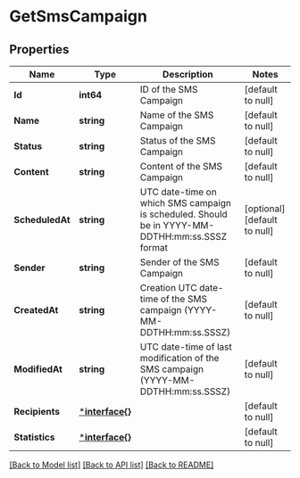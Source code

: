 # GetSmsCampaign

## Properties
Name | Type | Description | Notes
------------ | ------------- | ------------- | -------------
**Id** | **int64** | ID of the SMS Campaign | [default to null]
**Name** | **string** | Name of the SMS Campaign | [default to null]
**Status** | **string** | Status of the SMS Campaign | [default to null]
**Content** | **string** | Content of the SMS Campaign | [default to null]
**ScheduledAt** | **string** | UTC date-time on which SMS campaign is scheduled. Should be in YYYY-MM-DDTHH:mm:ss.SSSZ format | [optional] [default to null]
**Sender** | **string** | Sender of the SMS Campaign | [default to null]
**CreatedAt** | **string** | Creation UTC date-time of the SMS campaign (YYYY-MM-DDTHH:mm:ss.SSSZ) | [default to null]
**ModifiedAt** | **string** | UTC date-time of last modification of the SMS campaign (YYYY-MM-DDTHH:mm:ss.SSSZ) | [default to null]
**Recipients** | [***interface{}**](interface{}.md) |  | [default to null]
**Statistics** | [***interface{}**](interface{}.md) |  | [default to null]

[[Back to Model list]](../README.md#documentation-for-models) [[Back to API list]](../README.md#documentation-for-api-endpoints) [[Back to README]](../README.md)



